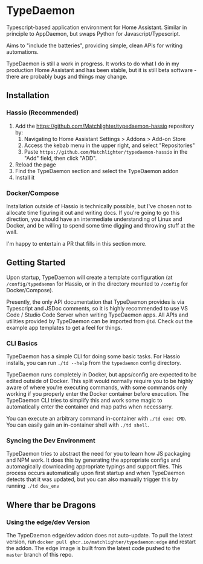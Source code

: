 # TypeDaemon

Typescript-based application environment for Home Assistant. Similar in principle to AppDaemon, but swaps Python for Javascript/Typescript.

Aims to "include the batteries", providing simple, clean APIs for writing automations.

TypeDaemon is still a work in progress. It works to do what I do in my production Home Assistant and has been stable, but it is still beta software - there are probably bugs and things may change.

## Installation

### Hassio (Recommended)
1. Add the https://github.com/Matchlighter/typedaemon-hassio repository by:
    1. Navigating to Home Assistant Settings > Addons > Add-on Store
    2. Access the kebab menu in the upper right, and select "Repositories"
    3. Paste `https://github.com/Matchlighter/typedaemon-hassio` in the "Add" field, then click "ADD".
2. Reload the page
3. Find the TypeDaemon section and select the TypeDaemon addon
4. Install it

### Docker/Compose
Installation outside of Hassio is technically possible, but I've chosen not to allocate time figuring it out and writing docs. If you're going to go this direction, you should have an intermediate understanding of Linux and Docker, and be willing to spend some time digging and throwing stuff at the wall.

I'm happy to entertain a PR that fills in this section more.

## Getting Started

Upon startup, TypeDaemon will create a template configuration (at `/config/typedaemon` for Hassio, or in the directory mounted to `/config` for Docker/Compose).

Presently, the only API documentation that TypeDaemon provides is via Typescript and JSDoc comments, so it is highly recommended to use VS Code / Studio Code Server when writing TypeDaemon apps. All APIs and utilities provided by TypeDaemon can be imported from `@td`. Check out the example app templates to get a feel for things.

### CLI Basics
TypeDaemon has a simple CLI for doing some basic tasks. For Hassio installs, you can run `./td --help` from the `typedaemon` config directory.

TypeDaemon runs completely in Docker, but apps/config are expected to be edited outside of Docker. This split would normally require you to be highly aware of where you're executing commands, with some commands only working if you properly enter the Docker container before execution. The TypeDaemon CLI tries to simplify this and work some magic to automatically enter the container and map paths when necessarry.

You can execute an arbitrary command in-container with `./td exec CMD`. You can easily gain an in-container shell with `./td shell`.

### Syncing the Dev Environment
TypeDaemon tries to abstract the need for you to learn how JS packaging and NPM work. It does this by generating the appropriate configs and automagically downloading appropriate typings and support files. This process occurs automatically upon first startup and when TypeDaemon detects that it was updated, but you can also manually trigger this by running `./td dev_env`

## Where thar be Dragons

### Using the edge/dev Version

The TypeDaemon edge/dev addon does not auto-update. To pull the latest version, run `docker pull ghcr.io/matchlighter/typedaemon:edge` and restart the addon. The edge image is built from the latest code pushed to the `master` branch of this repo.
